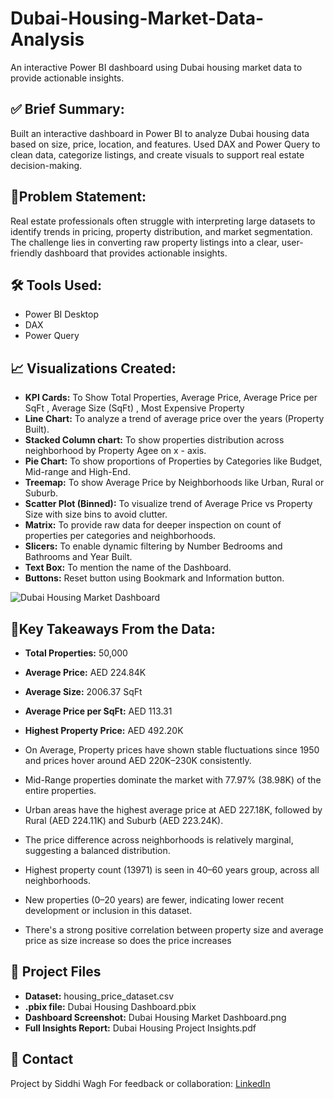 # Dubai-Housing-Market-Data-Analysis
An interactive Power BI dashboard using Dubai housing market data to provide actionable insights.

## ✅ **Brief Summary:**
Built an interactive dashboard in Power BI to analyze Dubai housing data based on size, price, location, and features. Used DAX and Power Query to clean data, categorize listings, and create visuals to support real estate decision-making.

## 🧾**Problem Statement:**
Real estate professionals often struggle with interpreting large datasets to identify trends in pricing, property distribution, and market segmentation. The challenge lies in converting raw property listings into a clear, user-friendly dashboard that provides actionable insights.

## 🛠️ **Tools Used:**
- Power BI Desktop
- DAX 
- Power Query

## 📈 **Visualizations Created:**

- **KPI Cards:** To Show Total Properties, Average Price, Average Price per SqFt , Average Size (SqFt) , Most Expensive Property
- **Line Chart:** To analyze a trend of average price over the years (Property Built).
- **Stacked Column chart:** To show properties distribution across neighborhood by Property Agee on x - axis.
- **Pie Chart:** To show proportions of Properties by Categories like Budget, Mid-range and High-End.
- **Treemap:** To show Average Price by Neighborhoods like Urban, Rural or Suburb.
- **Scatter Plot (Binned):** To visualize trend of Average Price vs Property Size with size bins to avoid clutter.
- **Matrix:** To provide raw data for deeper inspection on count of properties per categories and neighborhoods.
- **Slicers:**  To enable dynamic filtering by Number Bedrooms and Bathrooms and Year Built.
- **Text Box:** To mention the name of the Dashboard.
- **Buttons:** Reset button using Bookmark and Information button.

![Dubai Housing Market Dashboard](https://github.com/user-attachments/assets/1a30d2d3-ba7c-4759-ac09-00d459e2a5f3)

## 🧠**Key Takeaways From the Data:** 

- **Total Properties:** 50,000
- **Average Price:** AED 224.84K
- **Average Size:** 2006.37 SqFt
- **Average Price per SqFt:** AED 113.31
- **Highest Property Price:** AED 492.20K

- On Average, Property prices have shown stable fluctuations since 1950 and prices hover around AED 220K–230K consistently.
- Mid-Range properties dominate the market with 77.97% (38.98K) of the entire properties.
- Urban areas have the highest average price at AED 227.18K, followed by Rural (AED 224.11K) and Suburb (AED 223.24K). 
- The price difference across neighborhoods is relatively marginal, suggesting a balanced distribution.
- Highest property count (13971) is seen in 40–60 years group, across all neighborhoods. 
- New properties (0–20 years) are fewer, indicating lower recent development or inclusion in this dataset.
- There's a strong positive correlation between property size and average price as size increase so does the price increases


## 📄 **Project Files**

- **Dataset:** housing_price_dataset.csv
- **.pbix file:** Dubai Housing Dashboard.pbix
- **Dashboard Screenshot:** Dubai Housing Market Dashboard.png
- **Full Insights Report:** Dubai Housing Project Insights.pdf


## 💬 **Contact**
Project by Siddhi Wagh
For feedback or collaboration: [LinkedIn](https://www.linkedin.com/in/siddhi-wagh-343489169/)


